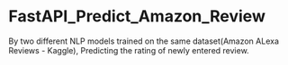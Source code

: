 # FastAPI_Predict_Amazon_Review
By two different NLP models trained on the same dataset(Amazon ALexa Reviews - Kaggle), Predicting the rating of newly entered review.
